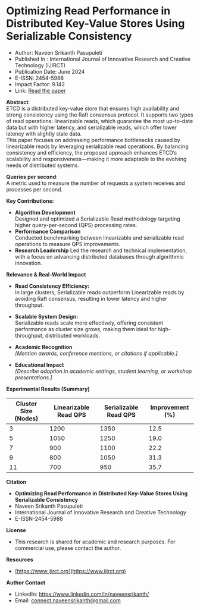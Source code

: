 # Optimizing Read Performance in Distributed Key-Value Stores Using Serializable Consistency
* Author: Naveen Srikanth Pasupuleti
* Published In : International Journal of Innovative Research and Creative Technology (IJIRCT)
* Publication Date: June 2024
* E-ISSN: 2454-5988
* Impact Factor: 9.142
* Link: [Read the paper](https://www.ijirct.org/viewPaper.php?paperId=2505045)

**Abstract**:\
ETCD is a distributed key-value store that ensures high availability and strong consistency using the Raft consensus protocol. It supports two types of read operations: linearizable reads, which guarantee the most up-to-date data but with higher latency, and serializable reads, which offer lower latency with slightly stale data.  
This paper focuses on addressing performance bottlenecks caused by linearizable reads by leveraging serializable read operations. By balancing consistency and efficiency, the proposed approach enhances ETCD’s scalability and responsiveness—making it more adaptable to the evolving needs of distributed systems.

**Queries per second**:\
  A metric used to measure the number of requests a system receives and processes per second.

**Key Contributions:** 
* **Algorithm Development** \
  Designed and optimized a Serializable Read methodology targeting higher query-per-second (QPS) processing rates.
* **Performance Comparison** \
  Conducted benchmarking between linearizable and serializable read operations to measure QPS improvements.
* **Research Leadership**
  Led the research and technical implementation, with a focus on advancing distributed databases through algorithmic innovation.

**Relevance & Real-World Impact**
* **Read Consistency Efficiency:** \
  In large clusters, Serializable reads outperform Linearizable reads by avoiding Raft consensus, resulting in lower latency and higher throughput.
* **Scalable System Design:**\
  Serializable reads scale more effectively, offering consistent performance as cluster size grows, making them ideal for high-throughput, distributed workloads.
  
* **Academic Recognition**  
  _[Mention awards, conference mentions, or citations if applicable.]_
* **Educational Impact**  
  _[Describe adoption in academic settings, student learning, or workshop presentations.]_

**Experimental Results (Summary)**


| Cluster Size (Nodes) | Linearizable Read QPS | Serializable Read QPS | Improvement (%) |
| ---------------------| --------------------- | --------------------- | ----------------|
| 3                    | 1200                  | 1350                  | 12.5            |
| 5                    | 1050                  | 1250                  | 19.0            |
| 7                    | 900                   | 1100                  | 22.2            |
| 9                    | 800                   | 1050                  | 31.3            |
| 11                   | 700                   |  950                  | 35.7            |

**Citation**
* **Optimizing Read Performance in Distributed Key-Value Stores Using Serializable Consistency**
*   Naveen Srikanth Pasupuleti
*   International Journal of Innovative Research and Creative Technology
*   E-ISSN-2454-5988

**License**
* This research is shared for academic and research purposes. For commercial use, please contact the author.

**Resources**
*  [https://www.ijirct.org](https://www.ijirct.org)

**Author Contact** 
  * LinkedIn: https://www.linkedin.com/in/naveensrikanth/
  * Email: connect.naveensrikanth@gmail.com
